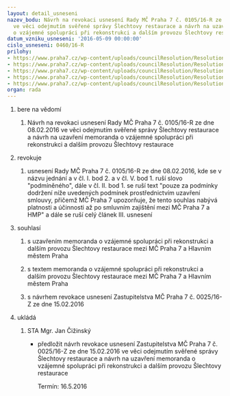 ```yaml
---
layout: detail_usneseni
nazev_bodu: Návrh na revokaci usnesení Rady MČ Praha 7 č. 0105/16-R ze dne 08.02.2016
  ve věci odejmutím svěřené správy Šlechtovy restaurace a návrh na uzavření memoranda
  o vzájemné spolupráci při rekonstrukci a dalším provozu Šlechtovy restaurace
datum_vzniku_usneseni: '2016-05-09 00:00:00'
cislo_usneseni: 0460/16-R
prilohy:
- https://www.praha7.cz/wp-content/uploads/councilResolution/Resolutions/27673/export/00_SlechtRestauraceOdsvereni~55942.doc
- https://www.praha7.cz/wp-content/uploads/councilResolution/Resolutions/27673/export/02_SlechtRestauraceOdsvereni~55943.pdf
- https://www.praha7.cz/wp-content/uploads/councilResolution/Resolutions/27673/export/03_SlechtRestauraceOdsvereni~55944.pdf
- https://www.praha7.cz/wp-content/uploads/councilResolution/Resolutions/27673/export/04_SlechtRestauraceOdsvereni~55945.pdf
- https://www.praha7.cz/wp-content/uploads/councilResolution/Resolutions/27673/export/export~299414.pdf
organ: rada
---
```

<ol id="urzList" class="urzList_view"><li id="" class="urzClass1"><span name="1">bere na vědomí</span><ol class="urzOlClass"><li style="text-align: left;" id="" class="urzClass2"><span><p>Návrh na revokaci usnesení Rady MČ Praha 7 č. 0105/16-R ze dne 08.02.2016 ve věci odejmutím svěřené správy Šlechtovy restaurace a návrh na uzavření memoranda o vzájemné spolupráci při rekonstrukci a dalším provozu Šlechtovy restaurace</p></span></li></ol></li><li id="" class="urzClass1"><span name="21">revokuje</span><ol class="urzOlClass"><li style="text-align: left;" id="" class="urzClass2"><span><p>usnesení Rady MČ Praha 7 č. 0105/16-R ze dne 08.02.2016, kde se v názvu jednání a v čl. I. bod 2. a v čl. V. bod 1. ruší slovo "podmíněného", dále v čl. II. bod 1. se ruší text "pouze za podmínky dodržení níže uvedených podmínek prostřednictvím uzavření smlouvy, přičemž MČ Praha 7 upozorňuje, že tento souhlas nabývá platnosti a účinnosti až po smluvním zajištění mezi MČ Praha 7 a HMP" a dále se ruší celý článek III. usnesení</p></span></li></ol></li><li id="" class="urzClass1"><span name="26">souhlasí</span><ol class="urzOlClass"><li style="text-align: left;" id="" class="urzClass2"><span><p>s uzavřením memoranda o vzájemné spolupráci při rekonstrukci a dalším provozu Šlechtovy restaurace mezi MČ Praha 7 a Hlavním městem Praha<br></p></span></li><li style="text-align: left;" id="" class="urzClass2"><span><p>s textem memoranda o vzájemné spolupráci při rekonstrukci a dalším provozu Šlechtovy restaurace mezi MČ Praha 7 a Hlavním městem Praha</p></span></li><li style="text-align: left;" id="" class="urzClass2"><span><p>s návrhem revokace usnesení Zastupitelstva MČ Praha 7 č. 0025/16-Z ze dne 15.02.2016</p></span></li></ol></li><li class="urzClass1" id="urzUkoly"><span name="1">ukládá</span><ol class="urzOlClass"><li class="urzClass2"><span><p>STA Mgr. Jan Čižinský</p></span><ul class="urzUlClass"><li class="urzClass3"><span><p>předložit návrh revokace usnesení Zastupitelstva MČ Praha 7 č. 0025/16-Z ze dne 15.02.2016 ve věci odejmutím svěřené správy Šlechtovy restaurace a návrh na uzavření memoranda o vzájemné spolupráci při rekonstrukci a dalším provozu Šlechtovy restaurace</p></span><span class="urzUkolTermin">  Termín:&nbsp;16.5.2016</span></li></ul></li></ol></li></ol>